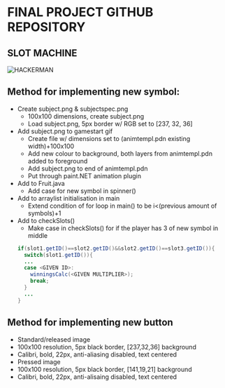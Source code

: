 # FINAL PROJECT GITHUB REPOSITORY
## SLOT MACHINE
![HACKERMAN](https://c.tenor.com/Pm4S40MGsIQAAAAC/hacker-hackerman.gif)
## Method for implementing new symbol:
* Create subject.png & subjectspec.png
  * 100x100 dimensions, create subject.png
  * Load subject.png, 5px border w/ RGB set to [237, 32, 36]
* Add subject.png to gamestart gif
  * Create file w/ dimensions set to (animtempl.pdn existing width)+100x100
  * Add new colour to background, both layers from animtempl.pdn added to foreground
  * Add subject.png to end of animtempl.pdn
  * Put through paint.NET animation plugin
* Add to Fruit.java
  * Add case for new symbol in spinner()
* Add to arraylist initialisation in main
  * Extend condition of for loop in main() to be i<(previous amount of symbols)+1
* Add to checkSlots()
  * Make case in checkSlots() for if the player has 3 of new symbol in middle
  ```java
  if(slot1.getID()==slot2.getID()&&slot2.getID()==slot3.getID()){
    switch(slot1.getID()){
    ...
    case <GIVEN ID>:
      winningsCalc(<GIVEN MULTIPLIER>);
      break;
    }
    ...
  }

## Method for implementing new button
* Standard/released image
 * 100x100 resolution, 5px black border, [237,32,36] background
 * Calibri, bold, 22px, anti-aliasing disabled, text centered
* Pressed image
 * 100x100 resolution, 5px black border, [141,19,21] background
 * Calibri, bold, 22px, anti-alisaing disabled, text centered
